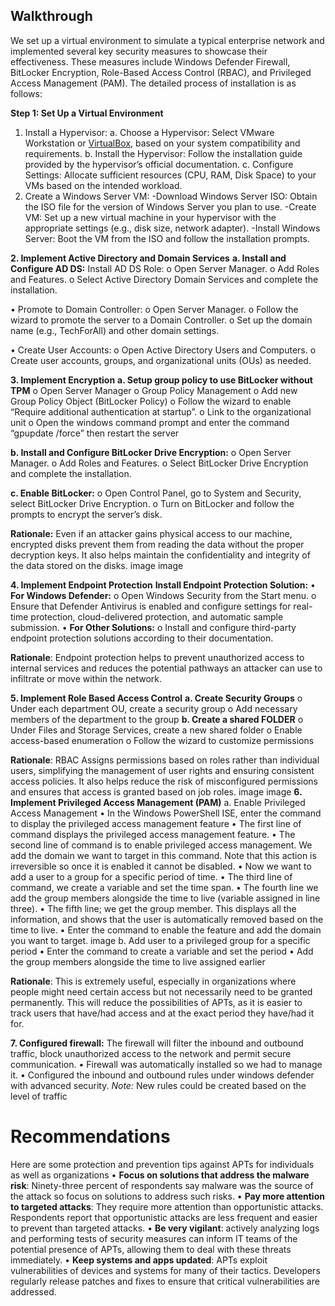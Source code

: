 ## Walkthrough
We set up a virtual environment to simulate a typical enterprise network and implemented several key security measures to showcase their effectiveness. These measures include Windows Defender Firewall, BitLocker Encryption, Role-Based Access Control (RBAC), and Privileged Access Management (PAM). The detailed process of installation is as follows:

**Step 1: Set Up a Virtual Environment**
1. Install a Hypervisor:
a. Choose a Hypervisor: Select VMware Workstation or [VirtualBox](https://www.virtualbox.org/wiki/Downloads), based on your system compatibility and requirements.
b. Install the Hypervisor: Follow the installation guide provided by the hypervisor’s official documentation.
c. Configure Settings: Allocate sufficient resources (CPU, RAM, Disk Space) to your VMs based on the intended workload.
2. Create a Windows Server VM:
-Download Windows Server ISO: Obtain the ISO file for the version of Windows Server you plan to use.
-Create VM: Set up a new virtual machine in your hypervisor with the appropriate settings (e.g., disk size, network adapter).
-Install Windows Server: Boot the VM from the ISO and follow the installation prompts.

**2. Implement Active Directory and Domain Services**
**a. Install and Configure AD DS:**
Install AD DS Role:
 o	Open Server Manager.
 o	Add Roles and Features.
 o	Select Active Directory Domain Services and complete the installation.

•	Promote to Domain Controller:
o	Open Server Manager.
o	Follow the wizard to promote the server to a Domain Controller.
o	Set up the domain name (e.g., TechForAll) and other domain settings.

•	Create User Accounts:
o	Open Active Directory Users and Computers.
o	Create user accounts, groups, and organizational units (OUs) as needed.

**3. Implement Encryption**
**a. Setup group policy to use BitLocker without TPM**
o	Open Server Manager
o	Group Policy Management 
o	Add new Group Policy Object (BitLocker Policy) 
o	Follow the wizard to enable “Require additional authentication at startup”.
o	Link to the organizational unit 
o	Open the windows command prompt and enter the command “gpupdate /force” then restart the server

**b. Install and Configure BitLocker Drive Encryption:**
o	Open Server Manager.
o	Add Roles and Features.
o	Select BitLocker Drive Encryption and complete the installation.

**c. Enable BitLocker:**
o	Open Control Panel, go to System and Security, select BitLocker Drive Encryption.
o	Turn on BitLocker and follow the prompts to encrypt the server’s disk.

**Rationale:** Even if an attacker gains physical access to our machine, encrypted disks prevent them from reading the data without the proper decryption keys. It also helps maintain the confidentiality and integrity of the data stored on the disks.
image
image

**4. Implement Endpoint Protection**
**Install Endpoint Protection Solution:**
•	**For Windows Defender:**
o	Open Windows Security from the Start menu.
o	Ensure that Defender Antivirus is enabled and configure settings for real-time protection, cloud-delivered protection, and automatic sample submission.
•	**For Other Solutions:**
o	Install and configure third-party endpoint protection solutions according to their documentation.

**Rationale**: Endpoint protection helps to prevent unauthorized access to internal services and reduces the potential pathways an attacker can use to infiltrate or move within the network.

**5. Implement Role Based Access Control**
**a. Create Security Groups**
o	Under each department OU, create a security group
o	Add necessary members of the department to the group
**b. Create a shared FOLDER**
o	Under Files and Storage Services, create a new shared folder 
o	Enable access-based enumeration
o	Follow the wizard to customize permissions

**Rationale**: RBAC Assigns permissions based on roles rather than individual users, simplifying the management of user rights and ensuring consistent access policies. It also helps reduce the risk of misconfigured permissions and ensures that access is granted based on job roles.
image
image
**6. Implement Privileged Access Management (PAM)**
a. Enable Privileged Access Management
•	In the Windows PowerShell ISE, enter the command to display the privileged access management feature
• The first line of command displays the privileged access management
feature.
• The second line of command is to enable privileged access management.
We add the domain we want to target in this command. Note that this action is irreversible so once it is enabled it cannot be disabled.
• Now we want to add a user to a group for a specific period of time.
• The third line of command, we create a variable and set the time span.
• The fourth line we add the group members alongside the time to live
(variable assigned in line three).
• The fifth line; we get the group member. This displays all the information, and shows that the user is automatically removed based on the time to live.
•	Enter the command to enable the feature and add the domain you want to target.
image
b. Add user to a privileged group for a specific period
•	Enter the command to create a variable and set the period
•	Add the group members alongside the time to live assigned earlier

**Rationale**: This is extremely useful, especially in organizations where people might need certain access but not necessarily need to be granted permanently. This will reduce the possibilities of APTs, as it is easier to track users that have/had access and at the exact period they have/had it for.

**7. Configured firewall:** The firewall will filter the inbound and outbound traffic, block
unauthorized access to the network and permit secure communication.
• Firewall was automatically installed so we had to manage it.
• Configured the inbound and outbound rules under windows defender with
advanced security.
*Note:* New rules could be created based on the level of traffic

# Recommendations
Here are some protection and prevention tips against APTs for individuals as well as organizations
•	**Focus on solutions that address the malware risk**: Ninety-three percent of respondents say malware was the source of the attack so focus on solutions to address such risks.
•	**Pay more attention to targeted attacks**: They require more attention than opportunistic attacks. Respondents report that opportunistic attacks are less frequent and easier to prevent than targeted attacks. 
•	**Be very vigilant**: actively analyzing logs and performing tests of security measures can inform IT teams of the potential presence of APTs, allowing them to deal with these threats immediately. 
•	**Keep systems and apps updated**: APTs exploit vulnerabilities of devices and systems for many of their tactics. Developers regularly release patches and fixes to ensure that critical vulnerabilities are addressed.

